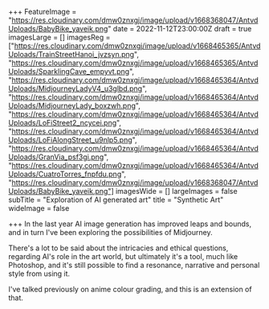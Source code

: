+++
FeatureImage = "https://res.cloudinary.com/dmw0znxgj/image/upload/v1668368047/AntvdUploads/BabyBike_yaveik.png"
date = 2022-11-12T23:00:00Z
draft = true
imagesLarge = []
imagesReg = ["https://res.cloudinary.com/dmw0znxgj/image/upload/v1668465365/AntvdUploads/TrainStreetHanoi_jvzsyn.png", "https://res.cloudinary.com/dmw0znxgj/image/upload/v1668465365/AntvdUploads/SparklingCave_empyvt.png", "https://res.cloudinary.com/dmw0znxgj/image/upload/v1668465364/AntvdUploads/MidjourneyLadyV4_u3glbd.png", "https://res.cloudinary.com/dmw0znxgj/image/upload/v1668465364/AntvdUploads/MidjourneyLady_boxzwh.png", "https://res.cloudinary.com/dmw0znxgj/image/upload/v1668465364/AntvdUploads/LoFiStreet2_ncycei.png", "https://res.cloudinary.com/dmw0znxgj/image/upload/v1668465364/AntvdUploads/LoFiAlongStreet_u9nlp5.png", "https://res.cloudinary.com/dmw0znxgj/image/upload/v1668465364/AntvdUploads/GranVia_psf3gi.png", "https://res.cloudinary.com/dmw0znxgj/image/upload/v1668465364/AntvdUploads/CuatroTorres_fnpfdu.png", "https://res.cloudinary.com/dmw0znxgj/image/upload/v1668368047/AntvdUploads/BabyBike_yaveik.png"]
imagesWide = []
largeImages = false
subTitle = "Exploration of AI generated art"
title = "Synthetic Art"
wideImage = false

+++
In the last year AI image generation has improved leaps and bounds, and in turn I've been exploring the possibilities of Midjourney.

There's a lot to be said about the intricacies and ethical questions, regarding AI's role in the art world, but ultimately it's a tool, much like Photoshop, and it's still possible to find a resonance, narrative and personal style from using it.

I've talked previously on anime colour grading, and this is an extension of that.